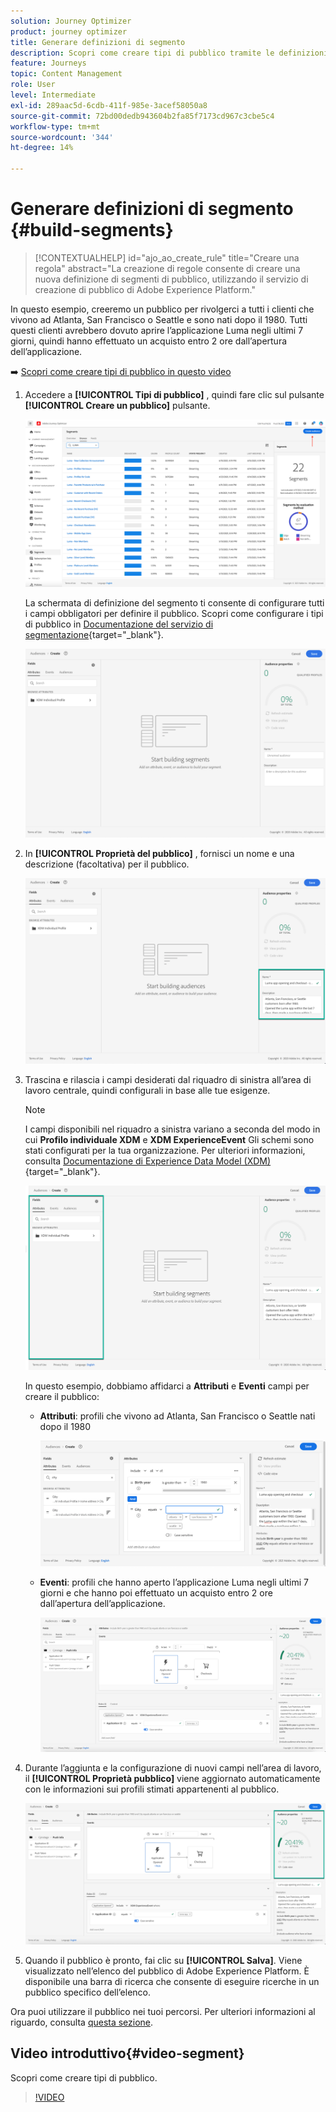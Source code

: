 ```yaml
---
solution: Journey Optimizer
product: journey optimizer
title: Generare definizioni di segmento
description: Scopri come creare tipi di pubblico tramite le definizioni dei segmenti
feature: Journeys
topic: Content Management
role: User
level: Intermediate
exl-id: 289aac5d-6cdb-411f-985e-3acef58050a8
source-git-commit: 72bd00dedb943604b2fa85f7173cd967c3cbe5c4
workflow-type: tm+mt
source-wordcount: '344'
ht-degree: 14%

---
```


# Generare definizioni di segmento {#build-segments}

>[!CONTEXTUALHELP]
>id="ajo_ao_create_rule"
>title="Creare una regola"
>abstract="La creazione di regole consente di creare una nuova definizione di segmenti di pubblico, utilizzando il servizio di creazione di pubblico di Adobe Experience Platform."

In questo esempio, creeremo un pubblico per rivolgerci a tutti i clienti che vivono ad Atlanta, San Francisco o Seattle e sono nati dopo il 1980. Tutti questi clienti avrebbero dovuto aprire l’applicazione Luma negli ultimi 7 giorni, quindi hanno effettuato un acquisto entro 2 ore dall’apertura dell’applicazione.

➡️ [Scopri come creare tipi di pubblico in questo video](#video-segment)

1. Accedere a **[!UICONTROL Tipi di pubblico]** , quindi fare clic sul pulsante **[!UICONTROL Creare un pubblico]** pulsante.

   ![](assets/create-segment.png)

   La schermata di definizione del segmento ti consente di configurare tutti i campi obbligatori per definire il pubblico. Scopri come configurare i tipi di pubblico in [Documentazione del servizio di segmentazione](https://experienceleague.adobe.com/docs/experience-platform/segmentation/ui/overview.html?lang=it){target="_blank"}.

   ![](assets/segment-builder.png)

1. In **[!UICONTROL Proprietà del pubblico]** , fornisci un nome e una descrizione (facoltativa) per il pubblico.

   ![](assets/segment-properties.png)

1. Trascina e rilascia i campi desiderati dal riquadro di sinistra all’area di lavoro centrale, quindi configurali in base alle tue esigenze.

   >[!NOTE]
   >
   >I campi disponibili nel riquadro a sinistra variano a seconda del modo in cui **Profilo individuale XDM** e **XDM ExperienceEvent** Gli schemi sono stati configurati per la tua organizzazione.  Per ulteriori informazioni, consulta [Documentazione di Experience Data Model (XDM)](https://experienceleague.adobe.com/docs/experience-platform/xdm/home.html?lang=it){target="_blank"}.

   ![](assets/drag-fields.png)

   In questo esempio, dobbiamo affidarci a **Attributi** e **Eventi** campi per creare il pubblico:

   * **Attributi**: profili che vivono ad Atlanta, San Francisco o Seattle nati dopo il 1980

     ![](assets/add-attributes.png)

   * **Eventi**: profili che hanno aperto l’applicazione Luma negli ultimi 7 giorni e che hanno poi effettuato un acquisto entro 2 ore dall’apertura dell’applicazione.

     ![](assets/add-events.png)

1. Durante l’aggiunta e la configurazione di nuovi campi nell’area di lavoro, il **[!UICONTROL Proprietà pubblico]** viene aggiornato automaticamente con le informazioni sui profili stimati appartenenti al pubblico.

   ![](assets/segment-estimate.png)

1. Quando il pubblico è pronto, fai clic su **[!UICONTROL Salva]**. Viene visualizzato nell’elenco del pubblico di Adobe Experience Platform. È disponibile una barra di ricerca che consente di eseguire ricerche in un pubblico specifico dell’elenco.

Ora puoi utilizzare il pubblico nei tuoi percorsi. Per ulteriori informazioni al riguardo, consulta [questa sezione](../audience/about-audiences.md).

## Video introduttivo{#video-segment}

Scopri come creare tipi di pubblico.

>[!VIDEO](https://video.tv.adobe.com/v/334281?quality=12)
